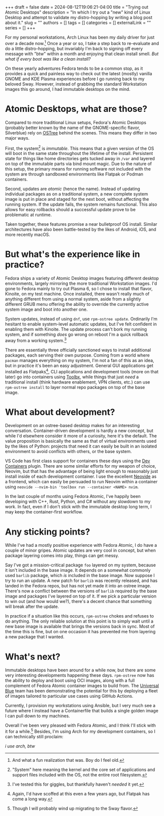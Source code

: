 +++ 
draft = false
date = 2024-08-12T19:06:21-04:00
title = "Trying out Atomic Desktops"
description = "In which I try out a \"new\" kind of Linux Desktop and attempt to validate my distro-hopping by writing a blog post about it."
slug = ""
authors = []
tags = []
categories = []
externalLink = ""
series = []
+++

For my personal workstations, Arch Linux has been my daily driver for just over
a decade now.[^1] Once a year or so, I take a step back to re-evaluate and do a
little distro-hopping, but invariably I'm back to signing off every message
with "btw" within a month and enjoying that clean install smell. *But what if
*every* boot was like a clean install?*

On these yearly adventures Fedora tends to be a common stop, as it provides a
quick and painless way to check out the latest (mostly) vanilla GNOME and KDE
Plasma experiences before I go running back to my beloved Sway. However,
instead of grabbing the standard Workstation images this go around, I had
immutable desktops on the mind.

[^1]: And what a fun realization that was. Boy do I feel old.

# Atomic Desktops, what are those?

Compared to more traditional Linux setups, Fedora's Atomic Desktops (probably
better known by the name of the GNOME-specific flavor, Silverblue) rely on
[OSTree](https://ostreedev.github.io/ostree/) behind the scenes. This means
they differ in two major ways.

First, the system[^2] is *immutable*. This means that a given
version of the OS will boot in the same state throughout the lifetime of the
install. Persistent state for things like home directories gets tucked away in
`/var` and layered on top of the immutable parts via bind mount magic. Due to
the nature of this setup, the primary means for running software not included
with the system are through sandboxed environments like Flatpak or Podman
containers.

Second, updates are *atomic* (hence the name). Instead of updating individual
packages as on a traditional system, a new complete system image is put in
place and staged for the next boot, without affecting the running system.
If the update fails, the system remains functional. This also allows for easy
rollbacks should a successful update prove to be problematic at runtime.

Taken together, these features promise a near bulletproof OS install. Similar
architectures have also been battle-tested by the likes of Android, iOS, and
more recently macOS.

[^2]: "System" here meaning the kernel and the core set of applications and
    support files included with the OS, not the entire root filesystem.

# But what's the experience like in practice?

Fedora ships a variety of Atomic Desktop images featuring different desktop
environments, largely mirroring the more traditional Workstation images. I'd
gone to Fedora mainly to try out Plasma 6, so I chose to install that flavor,
Kinoite, on my test machine. Once installed, there wasn't really much of
anything different from using a normal system, aside from a slightly different
GRUB menu offering the ability to override the currently active system image
and boot into another one.

System updates, instead of using `dnf`, use `rpm-ostree update`. Ordinarily I'm
hesitant to enable system-level automatic updates, but I've felt confident in
enabling them with Kinoite. The update process can't bork my running system,
and if something *does* go wrong on reboot I'm a quick rollback away from a
working system.[^3]

There are essentially three officially sanctioned ways to install additional
packages, each serving their own purpose. Coming from a world where `pacman`
manages everything on my system, I'm not a fan of this as an idea, but in
practice it's been an easy adjustment. General GUI applications get installed
as Flatpaks[^4], CLI applications and development tools (more on that later) go
into containers using [Toolbx](https://containertoolbx.org/), while things that
just *need* a traditional install (think hardware enablement, VPN clients,
etc.) can use `rpm-ostree install` to layer normal repo packages on top of the
base image.

[^3]: I've tested this for giggles, but thankfully haven't *needed* it yet.
[^4]: Again, I'd have scoffed at this even a few years ago, but Flatpak has
    come a long way.

# What about development?

Development on an ostree-based desktop makes for an interesting conversation.
Container-driven development is hardly a new concept, but while I'd elsewhere
consider it more of a curiosity, here it's the default. The value proposition
is basically the same as that of virtual environments used by the likes of
Python: projects that need it can easily be built in an isolated environment to
avoid conflicts with others, or the base system.

VS Code has first class support for containers these days using the [Dev
Containers](https://code.visualstudio.com/docs/devcontainers/containers)
plugin. There are some similar efforts for my weapon of choice, Neovim, but
that has the advantage of being light enough to reasonably just install inside
of each development container. I use the excellent
[Neovide](https://neovide.dev/) as a frontend, which can easily be persuaded to
run Neovim within a container using `neovide --nvim-bin 'toolbox run
--container <NAME> nvim`.

In the last couple of months using Fedora Atomic, I've happily been developing
with C++, Rust, Python, and C# without any slowdown to my work. In fact, even
if I don't stick with the immutable desktop long term, I may keep the
container-first workflow.

# Any sticking points?

While I've had a mostly positive experience with Fedora Atomic, I do have a
couple of minor gripes. Atomic updates are very cool in concept, but when
package layering comes into play, things can get messy.

Say I've got a mission-critical package `foo` layered on my system, because it
isn't included in the base image. It depends on a somewhat commonly used
`barlib` package, which *is* included in the base image. Now suppose I try to
run an update. A new patch for `barlib` was recently released, and has landed
in the Fedora repos, but has not yet made it into an ostree image. There's now
a conflict between the versions of `barlib` required by the base image and
packages I've layered on top of it. If we pick a particular version to win out
(and how would we?), there's a decent chance that something will break after
the update.

In practice if a situation like this occurs, `rpm-ostree` chokes and refuses to
do anything. The only reliable solution at this point is to simply wait until a
new base image is available that brings the versions back in sync. Most of the
time this is fine, but on one occasion it has prevented me from layering a new
package that I wanted.

# What's next?

Immutable desktops have been around for a while now, but there are some very
interesting developments happening these days. `rpm-ostree` now has the ability
to deploy and boot using OCI images, along with a full complement of Fedora
Atomic container images to build from. The [Universal
Blue](https://universal-blue.org/) team has been demonstrating the potential
for this by deploying a fleet of images tailored to particular use cases using
GitHub Actions.

Currently, I provision my workstations using Ansible, but I very much see a
future where I instead have a Containerfile that builds a single golden image I
can pull down to my machines.

Overall I've been very pleased with Fedora Atomic, and I think I'll stick with
it for a while.[^5] Besides, I'm using Arch for my development containers, so I
can technically still proclaim:

*i use arch, btw*

[^5]: Though I will probably wind up migrating to the Sway flavor.

